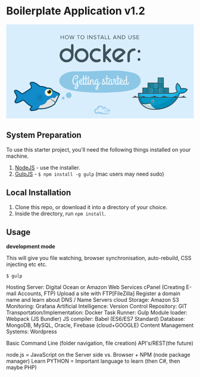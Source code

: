 Boilerplate Application v1.2
=============================

![Project Preview](preview.jpg)

## System Preparation

To use this starter project, you'll need the following things installed on your machine.

1. [NodeJS](http://nodejs.org) - use the installer.
2. [GulpJS](https://github.com/gulpjs/gulp) - `$ npm install -g gulp` (mac users may need sudo)

## Local Installation

1. Clone this repo, or download it into a directory of your choice.
2. Inside the directory, run `npm install`.

## Usage

**development mode**

This will give you file watching, browser synchronisation, auto-rebuild, CSS injecting etc etc.

```shell
$ gulp
```

Hosting Server: Digital Ocean or Amazon Web Services
  cPanel (Creating E-mail Accounts, FTP)
  Upload a site with FTP[FileZilla]
  Register a domain name and learn about DNS / Name Servers
  cloud Storage: Amazon S3
Monitoring: Grafana
Artificial Intelligence:
Version Control Repository: GIT
Transportation/Implementation:  Docker
Task Runner:  Gulp
Module loader:  Webpack (JS Bundler)
JS compiler:  Babel (ES6/ES7 Standard)
Database:  MongoDB, MySQL, Oracle, Firebase (cloud+GOOGLE)
Content Management Systems:  Wordpress

Basic Command Line (folder navigation, file creation)
API's/REST(the future)

node.js = JavaScript on the Server side vs. Browser + NPM (node package manager)
Learn PYTHON = Important language to learn (then C#, then maybe PHP)

<!--
## Deploy with Gulp

You can easily deploy your site build to a gh-pages branch. First, follow the instructions at [gulp-gh-pages](https://github.com/rowoot/gulp-gh-pages) to get your branch prepared for the deployment and to install the module. Then, in `gulpfile.js` you'll want to include something like the code below. `gulp.src()` needs to be the path to your final site folder, which by default will be `_site`. If you change the `destination` in your `_config.yml` file, be sure to reflect that in your gulpfile.



```javascript
var deploy = require("gulp-gh-pages");

gulp.task("deploy", ["jekyll-build"], function () {
    return gulp.src("./_site/**/*")
        .pipe(deploy());
});
Hosting Server: Digital Ocean or Amazon Web Services
  cPanel (Creating E-mail Accounts, FTP)
  Upload a site with FTP[FileZilla]
  Register a domain name and learn about DNS / Name Servers
  cloud Storage: Amazon S3
Monitoring: Grafana
Artificial Intelligence:
Version Control Repository: GIT
Transportation/Implementation:  Docker
Task Runner:  Gulp
Module loader:  Webpack (JS Bundler)
JS compiler:  Babel (ES6/ES7 Standard)
Database:  MongoDB, MySQL, Oracle, Firebase (cloud+GOOGLE)
Content Management Systems:  Wordpress

Basic Command Line (folder navigation, file creation)
API's/REST(the future)

node.js = JavaScript on the Server side vs. Browser + NPM (node package manager)
Learn PYTHON = Important language to learn (then C#, then maybe PHP)
```
-->
